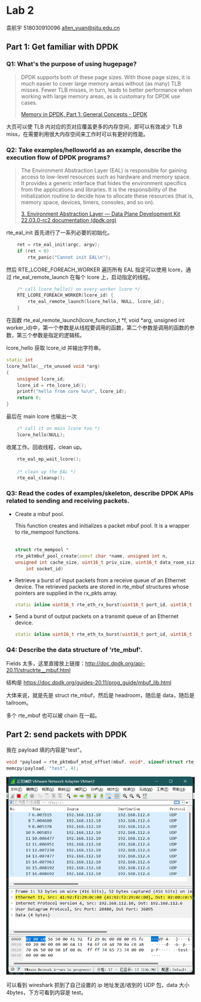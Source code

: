 # Lab 2

袁航宇 518030910096
allen_yuan@sjtu.edu.cn

## Part 1: Get familiar with DPDK

### Q1: What's the purpose of using hugepage?

> DPDK supports both of these page sizes. With those page sizes, it is much easier to cover large memory areas without (as many) TLB misses. Fewer TLB misses, in turn, leads to better performance when working with large memory areas, as is customary for DPDK use cases.
>
> [Memory in DPDK, Part 1: General Concepts - DPDK](https://www.dpdk.org/blog/2019/08/21/memory-in-dpdk-part-1-general-concepts/)

大页可以使 TLB 内对应的页对应覆盖更多的内存空间，即可以有效减少 TLB miss，在需要利用很大内存空间来工作时可以有更好的性能。

### Q2: Take examples/helloworld as an example, describe the execution flow of DPDK programs?

> The Environment Abstraction Layer (EAL) is responsible for gaining access to low-level resources such as hardware and memory space. It provides a generic interface that hides the environment specifics from the applications and libraries. It is the responsibility of the initialization routine to decide how to allocate these resources (that is, memory space, devices, timers, consoles, and so on).
>
> [3. Environment Abstraction Layer — Data Plane Development Kit 22.03.0-rc2 documentation (dpdk.org)](http://doc.dpdk.org/guides/prog_guide/env_abstraction_layer.html)

rte_eal_init 首先进行了一系列必要的初始化。

```c++
	ret = rte_eal_init(argc, argv);
	if (ret < 0)
		rte_panic("Cannot init EAL\n");
```

然后 RTE_LCORE_FOREACH_WORKER 遍历所有 EAL 指定可以使用 lcore，通过 rte_eal_remote_launch 在每个 lcore 上，启动指定的线程。

```c++
	/* call lcore_hello() on every worker lcore */
	RTE_LCORE_FOREACH_WORKER(lcore_id) {
		rte_eal_remote_launch(lcore_hello, NULL, lcore_id);
	}
```

在函数 rte_eal_remote_launch(lcore_function_t *f, void *arg, unsigned int worker_id)中，第一个参数是从线程要调用的函数，第二个参数是调用的函数的参数，第三个参数是指定的逻辑核。

lcore_hello 获取 lcore_id 并输出字符串。

```c++
static int
lcore_hello(__rte_unused void *arg)
{
	unsigned lcore_id;
	lcore_id = rte_lcore_id();
	printf("hello from core %u\n", lcore_id);
	return 0;
}
```

最后在 main lcore 也输出一次

```c++
	/* call it on main lcore too */
	lcore_hello(NULL);
```

收尾工作。回收线程，clean up。

```c++
	rte_eal_mp_wait_lcore();

	/* clean up the EAL */
	rte_eal_cleanup();
```

### Q3: Read the codes of examples/skeleton, describe DPDK APIs related to sending and receiving packets.

- Create a mbuf pool.

  This function creates and initializes a packet mbuf pool. It is a wrapper to rte_mempool functions.

  ```c++

  struct rte_mempool *
  rte_pktmbuf_pool_create(const char *name, unsigned int n,
  unsigned int cache_size, uint16_t priv_size, uint16_t data_room_size,
      int socket_id)

  ```

- Retrieve a burst of input packets from a receive queue of an Ethernet device. The retrieved packets are stored in rte_mbuf structures whose pointers are supplied in the rx_pkts array.

  ```c++
  static inline uint16_t rte_eth_rx_burst(uint16_t port_id, uint16_t queue_id, struct rte_mbuf **rx_pkts, const uint16_t nb_pkts)
  ```

- Send a burst of output packets on a transmit queue of an Ethernet device.

  ```c++
  static inline uint16_t rte_eth_tx_burst(uint16_t port_id, uint16_t queue_id, struct rte_mbuf **tx_pkts, uint16_t nb_pkts)
  ```

### Q4: Describe the data structure of 'rte_mbuf'.

Fields 太多，这里直接放上链接：http://doc.dpdk.org/api-20.11/structrte__mbuf.html

结构是 https://doc.dpdk.org/guides-20.11/prog_guide/mbuf_lib.html

大体来说，就是先是 struct rte_mbuf，然后是 headroom，随后是 data，随后是 tailroom。

多个 rte_mbuf 也可以被 chain 在一起。

## Part 2: send packets with DPDK

我在 payload 填的内容是"test"。

```c++
void *payload = rte_pktmbuf_mtod_offset(mbuf, void*, sizeof(struct rte_ether_hdr)+sizeof(struct rte_ipv4_hdr)+sizeof(struct rte_udp_hdr));
memcpy(payload, "test", 4);
```

![wireshark](.\wireshark.png)

可以看到 wireshark 抓到了自己设置的 ip 地址发送/收到的 UDP 包，data 大小 4bytes，下方可看到内容是 test。

